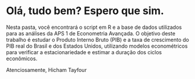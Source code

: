 # Olá, tudo bem? Espero que sim.

Nesta pasta, você encontrará o script em R e a base de dados utilizados para as análises da APS 1 de Econometria Avançada. O objetivo deste trabalho é estudar o Produto Interno Bruto (PIB) e a taxa de crescimento do PIB real do Brasil e dos Estados Unidos, utilizando modelos econométricos para verificar a estacionariedade e estimar a duração dos ciclos econômicos.

Atenciosamente,
Hicham Tayfour
